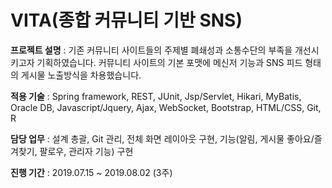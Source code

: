 # VITA(종합 커뮤니티 기반 SNS)

**프로젝트 설명** : 기존 커뮤니티 사이트들의 주제별 폐쇄성과 소통수단의 부족을 개선시키고자 기획하였습니다. 커뮤니티 사이트의 기본 포맷에 메신저 기능과 SNS 피드 형태의 게시물 노출방식을 차용했습니다.

**적용 기술** : Spring framework, REST, JUnit, Jsp/Servlet, Hikari, MyBatis, Oracle DB, Javascript/Jquery, Ajax, WebSocket, Bootstrap, HTML/CSS, Git, R

**담당 업무** : 설계 총괄, Git 관리, 전체 화면 레이아웃 구현, 기능(알림, 게시물 좋아요/즐겨찾기, 팔로우, 관리자 기능) 구현

**진행 기간** : 2019.07.15 ~ 2019.08.02 (3주)
